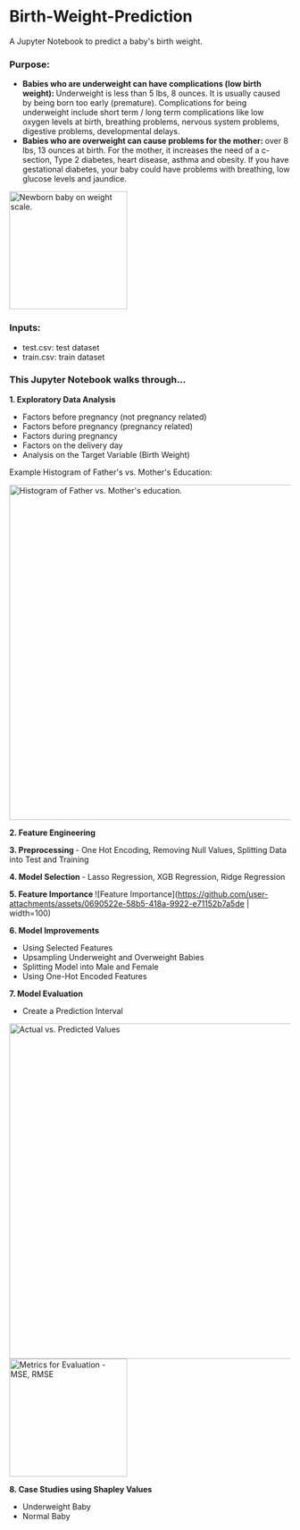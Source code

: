 # Birth-Weight-Prediction
A Jupyter Notebook to predict a baby's birth weight.

### Purpose: 
- <b> Babies who are underweight can have complications (low birth weight): </b> Underweight is less than 5 lbs, 8 ounces.  It is usually caused by being born too early (premature). Complications for being underweight include short term / long term complications like low oxygen levels at birth, breathing problems, nervous system problems, digestive problems, developmental delays. 
- <b> Babies who are overweight can cause problems for the mother: </b> over 8 lbs, 13 ounces at birth. For the mother, it increases the need of a c-section, Type 2 diabetes, heart disease, asthma and obesity. If you have gestational diabetes, your baby could have problems with breathing, low glucose levels and jaundice.

<img width="211" alt="Newborn baby on weight scale." align="center" src="https://thumbs.dreamstime.com/z/weight-scale-infant-icon-digital-scales-measure-weight-pounds-weight-scale-infant-icon-127015201.jpg?w=768">

### Inputs:
- test.csv: test dataset
- train.csv: train dataset

### This Jupyter Notebook walks through...
<b> 1. Exploratory Data Analysis </b>
- Factors before pregnancy (not pregnancy related)
- Factors before pregnancy (pregnancy related)
- Factors during pregnancy
- Factors on the delivery day
- Analysis on the Target Variable (Birth Weight)

Example Histogram of Father's vs. Mother's Education:

<img width="600" alt="Histogram of Father vs. Mother's education." src="https://github.com/user-attachments/assets/68ccdf83-a3e8-4b7f-ad44-a872845b4b6f">

<b> 2. Feature Engineering </b>

<b> 3. Preprocessing </b> - One Hot Encoding, Removing Null Values, Splitting Data into Test and Training

<b> 4. Model Selection </b> - Lasso Regression, XGB Regression, Ridge Regression

<b> 5. Feature Importance </b>
![Feature Importance](https://github.com/user-attachments/assets/0690522e-58b5-418a-9922-e71152b7a5de | width=100)

<b> 6. Model Improvements </b>
- Using Selected Features
- Upsampling Underweight and Overweight Babies
- Splitting Model into Male and Female
- Using One-Hot Encoded Features

<b> 7. Model Evaluation </b>
- Create a Prediction Interval
<img width="600" alt="Actual vs. Predicted Values" src="https://github.com/user-attachments/assets/d2ba61d6-ac2a-4592-bd1e-6d1952e43536">

<img width="211" alt="Metrics for Evaluation - MSE, RMSE" src="https://github.com/user-attachments/assets/aeb428a5-1268-406b-a747-f98dacd4947a">


<b> 8. Case Studies using Shapley Values </b>
- Underweight Baby
- Normal Baby

